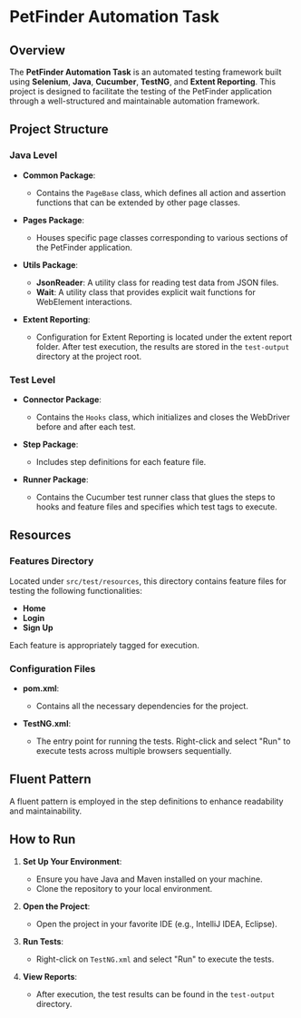 # PetFinder Automation Task

## Overview
The **PetFinder Automation Task** is an automated testing framework built using **Selenium**, **Java**, **Cucumber**, **TestNG**, and **Extent Reporting**. This project is designed to facilitate the testing of the PetFinder application through a well-structured and maintainable automation framework.

## Project Structure

### Java Level

- **Common Package**:
   - Contains the `PageBase` class, which defines all action and assertion functions that can be extended by other page classes.

- **Pages Package**:
   - Houses specific page classes corresponding to various sections of the PetFinder application.

- **Utils Package**:
   - **JsonReader**: A utility class for reading test data from JSON files.
   - **Wait**: A utility class that provides explicit wait functions for WebElement interactions.

- **Extent Reporting**:
   - Configuration for Extent Reporting is located under the extent report folder. After test execution, the results are stored in the `test-output` directory at the project root.

### Test Level

- **Connector Package**:
   - Contains the `Hooks` class, which initializes and closes the WebDriver before and after each test.

- **Step Package**:
   - Includes step definitions for each feature file.

- **Runner Package**:
   - Contains the Cucumber test runner class that glues the steps to hooks and feature files and specifies which test tags to execute.

## Resources

### Features Directory
Located under `src/test/resources`, this directory contains feature files for testing the following functionalities:

- **Home**
- **Login**
- **Sign Up**

Each feature is appropriately tagged for execution.

### Configuration Files

- **pom.xml**:
   - Contains all the necessary dependencies for the project.

- **TestNG.xml**:
   - The entry point for running the tests. Right-click and select "Run" to execute tests across multiple browsers sequentially.

## Fluent Pattern
A fluent pattern is employed in the step definitions to enhance readability and maintainability.

## How to Run

1. **Set Up Your Environment**:
   - Ensure you have Java and Maven installed on your machine.
   - Clone the repository to your local environment.

2. **Open the Project**:
   - Open the project in your favorite IDE (e.g., IntelliJ IDEA, Eclipse).

3. **Run Tests**:
   - Right-click on `TestNG.xml` and select "Run" to execute the tests.

4. **View Reports**:
   - After execution, the test results can be found in the `test-output` directory.
